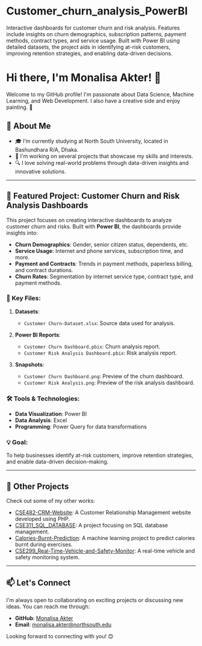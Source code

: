 # Customer_churn_analysis_PowerBI
 Interactive dashboards for customer churn and risk analysis. Features include insights on churn demographics, subscription patterns, payment methods, contract types, and service usage. Built with Power BI using detailed datasets, the project aids in identifying at-risk customers, improving retention strategies, and enabling data-driven decisions.






# Hi there, I'm Monalisa Akter! 👋  
Welcome to my GitHub profile! I'm passionate about Data Science, Machine Learning, and Web Development. I also have a creative side and enjoy painting. 🎨  

## 🌱 About Me  
- 🎓 I’m currently studying at North South University, located in Bashundhara R/A, Dhaka.  
- 💼 I'm working on several projects that showcase my skills and interests.  
- 🔍 I love solving real-world problems through data-driven insights and innovative solutions.  

---

## 🔭 Featured Project: Customer Churn and Risk Analysis Dashboards  

This project focuses on creating interactive dashboards to analyze customer churn and risks. Built with **Power BI**, the dashboards provide insights into:  
- **Churn Demographics**: Gender, senior citizen status, dependents, etc.  
- **Service Usage**: Internet and phone services, subscription time, and more.  
- **Payment and Contracts**: Trends in payment methods, paperless billing, and contract durations.  
- **Churn Rates**: Segmentation by internet service type, contract type, and payment methods.  

### 🚀 Key Files:  
1. **Datasets**:  
   - `Customer Churn-Dataset.xlsx`: Source data used for analysis.  

2. **Power BI Reports**:  
   - `Customer Churn Dashboard.pbix`: Churn analysis report.  
   - `Customer Risk Analysis Dashboard.pbix`: Risk analysis report.  

3. **Snapshots**:  
   - `Customer Churn Dashboard.png`: Preview of the churn dashboard.  
   - `Customer Risk Analysis.png`: Preview of the risk analysis dashboard.  

### 🛠️ Tools & Technologies:  
- **Data Visualization**: Power BI  
- **Data Analysis**: Excel  
- **Programming**: Power Query for data transformations  

### 💡 Goal:  
To help businesses identify at-risk customers, improve retention strategies, and enable data-driven decision-making.  

---

## 📂 Other Projects  
Check out some of my other works:  
- [CSE482-CRM-Website](https://github.com/MonalisaAkter/CSE482-CRM-Website): A Customer Relationship Management website developed using PHP.  
- [CSE311_SQL_DATABASE](https://github.com/MonalisaAkter/CSE311_SQL_DATABASE): A project focusing on SQL database management.  
- [Calories-Burnt-Prediction](https://github.com/MonalisaAkter/Calories-Burnt-Prediction): A machine learning project to predict calories burnt during exercises.  
- [CSE299_Real-Time-Vehicle-and-Safety-Monitor](https://github.com/MonalisaAkter/CSE299_Real-Time-Vehicle-and-Safety-Monitor): A real-time vehicle and safety monitoring system.  

---

## 📫 Let's Connect  
I'm always open to collaborating on exciting projects or discussing new ideas. You can reach me through:  
- **GitHub**: [Monalisa Akter](https://github.com/MonalisaAkter)  
- **Email**: monalisa.akter@northsouth.edu  

Looking forward to connecting with you! 😊  

